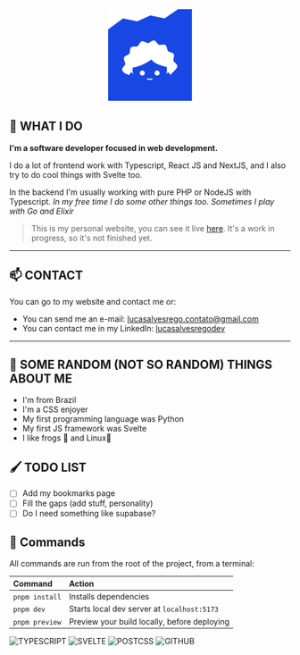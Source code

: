 <div align="center">
  <img src="https://raw.githubusercontent.com/devlulcas/devlulcas.github.io/main/.github/images/logo.png" alt="logo"/>
</div>

## 👋 WHAT I DO

**I'm a software developer focused in web development.**

I do a lot of frontend work with Typescript, React JS and NextJS, and I also try to do cool things with Svelte too.

In the backend I'm usually working with pure PHP or NodeJS with Typescript. _In my free time I do some other things too. Sometimes I play with Go and Elixir_

> This is my personal website, you can see it live [here](https://lucasrego.tech). It's a work in progress, so it's not finished yet.

---

## 📫 CONTACT

You can go to my website and contact me or:

- You can send me an e-mail: [lucasalvesrego.contato@gmail.com](mailto:lucasalvesrego.contato@gmail.com)
- You can contact me in my LinkedIn: [lucasalvesregodev](https://www.linkedin.com/in/lucasalvesregodev/)

---

## 👾 SOME RANDOM (NOT SO RANDOM) THINGS ABOUT ME

- I'm from Brazil
- I'm a CSS enjoyer
- My first programming language was Python
- My first JS framework was Svelte
- I like frogs 🐸 and Linux🐧

## 🖌️ TODO LIST

- [ ] Add my bookmarks page
- [ ] Fill the gaps (add stuff, personality)
- [ ] Do I need something like supabase?

## 🧞 Commands

All commands are run from the root of the project, from a terminal:

| Command        | Action                                       |
| :------------- | :------------------------------------------- |
| `pnpm install` | Installs dependencies                        |
| `pnpm dev`     | Starts local dev server at `localhost:5173`  |
| `pnpm preview` | Preview your build locally, before deploying |

![TYPESCRIPT](https://img.shields.io/static/v1?label=TYPESCRIPT&labelColor=18191F&message=TS&color=18191F&logo=TYPESCRIPT&logoColor=FFBD12&style=flat-square)
![SVELTE](https://img.shields.io/static/v1?label=SVELTE&labelColor=18191F&message=KIT&color=18191F&logo=SVELTE&logoColor=FFBD12&style=flat-square)
![POSTCSS](https://img.shields.io/static/v1?label=POST&labelColor=18191F&message=CSS&color=18191F&logo=POSTCSS&logoColor=FFBD12&style=flat-square)
![GITHUB](https://img.shields.io/static/v1?label=GIT&labelColor=18191F&message=HUB&color=18191F&logo=GITHUB&logoColor=FFBD12&style=flat-square)
